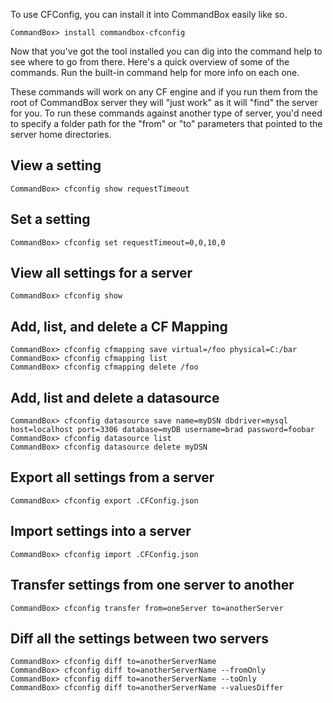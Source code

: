 To use CFConfig, you can install it into CommandBox easily like so.  

```
CommandBox> install commandbox-cfconfig
```

Now that you've got the tool installed you can dig into the command help to see where to go from there.  Here's a quick overview of some of the commands.  Run the built-in command help for more info on each one.

These commands will work on any CF engine and if you run them from the root of CommandBox server they will "just work" as it will "find" the server for you.  To run these commands against another type of server, you'd need to specify a folder path for the "from" or "to" parameters that pointed to the server home directories.  

## View a setting
```
CommandBox> cfconfig show requestTimeout
```

## Set a setting
```
CommandBox> cfconfig set requestTimeout=0,0,10,0
```

## View all settings for a server
```
CommandBox> cfconfig show
```

## Add, list, and delete a CF Mapping
```
CommandBox> cfconfig cfmapping save virtual=/foo physical=C:/bar
CommandBox> cfconfig cfmapping list
CommandBox> cfconfig cfmapping delete /foo
```

## Add, list and delete a datasource
```
CommandBox> cfconfig datasource save name=myDSN dbdriver=mysql host=localhost port=3306 database=myDB username=brad password=foobar
CommandBox> cfconfig datasource list
CommandBox> cfconfig datasource delete myDSN
```

## Export all settings from a server
```
CommandBox> cfconfig export .CFConfig.json
```

## Import settings into a server
```
CommandBox> cfconfig import .CFConfig.json
```

## Transfer settings from one server to another
```
CommandBox> cfconfig transfer from=oneServer to=anotherServer
```

## Diff all the settings between two servers
```
CommandBox> cfconfig diff to=anotherServerName
CommandBox> cfconfig diff to=anotherServerName --fromOnly
CommandBox> cfconfig diff to=anotherServerName --toOnly
CommandBox> cfconfig diff to=anotherServerName --valuesDiffer
```
